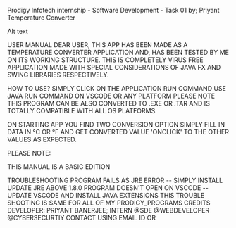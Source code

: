 Prodigy Infotech internship - Software Development - Task 01 by; Priyant Temperature Converter

Alt text

USER MANUAL
DEAR USER, THIS APP HAS BEEN MADE AS A TEMPERATURE CONVERTER APPLICATION AND, HAS BEEN TESTED BY ME ON ITS WORKING STRUCTURE. THIS IS COMPLETELY VIRUS FREE APPLICATION MADE WITH SPECIAL CONSIDERATIONS OF JAVA FX AND SWING LIBRARIES RESPECTIVELY.

HOW TO USE?
SIMPLY CLICK ON THE APPLICATION RUN COMMAND USE JAVA RUN COMMAND ON VSCODE OR ANY PLATFORM PLEASE NOTE THIS PROGRAM CAN BE ALSO CONVERTED TO .EXE OR .TAR AND IS TOTALLY COMPATIBLE WITH ALL OS PLATFORMS.

ON STARTING APP YOU FIND TWO CONVERSION OPTION SIMPLY FILL IN DATA IN °C OR °F AND GET CONVERTED VALUE 'ONCLICK' TO THE OTHER VALUES AS EXPECTED.

PLEASE NOTE:

THIS MANUAL IS A BASIC EDITION

TROUBLESHOOTING
PROGRAM FAILS AS JRE ERROR -- SIMPLY INSTALL UPDATE JRE ABOVE 1.8.0
PROGRAM DOESN'T OPEN ON VSCODE -- UPDATE VSCODE AND INSTALL JAVA EXTENSIONS
THIS TROUBLE SHOOTING IS SAME FOR ALL OF MY PRODIGY_PROGRAMS
CREDITS
DEVELOPER: PRIYANT BANERJEE; INTERN @SDE @WEBDEVELOPER @CYBERSECURTIY CONTACT USING EMAIL ID OR
